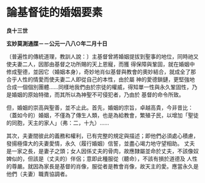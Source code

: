 # 論基督徒的婚姻要素


**良十三世**

**玄妙莫測通牒－－公元一八八○年二月十日**





〔普遍性的傳統道理，教訓人說：〕主基督曾將婚姻提拔到聖事的地位，同時祂又使夫妻二人，因那由基督之功所賜的天上恩寵，而獲
得保障與鞏固，就在婚姻中修成聖德，並因它（婚姻本身），奇妙地肖似基督與教會的奧妙結合，就成全了那合乎人性的情愛而使夫妻二人即從自己的本性，由於屬
神的愛德鎖鏈，更堅強地合成一個個別團體……同樣地我們由於宗徒的權威，得知單一性與永久鞏固性，乃是婚姻的原始特徵，而其所以為神聖不可侵犯者，乃由於
基督的命令所致。

但，婚姻的崇高與聖善，並不止此。首先，婚姻的宗旨，卓越高貴，今非昔比：（蓋如今的）婚姻，不僅為了傳生人類，也是為給教會，繁殖子民，以增加「聖徒的同胞，天主的家人」（弗：二，十九）……

其次，夫妻間彼此的義務和權利，已有完整的規定與描述；即他們必須處心積慮，發揚極偉大的夫妻愛情，永久（履行婚姻）信誓，並盡心竭力地守望相助。
丈夫是一家之長，是妻子之頭；女人因係丈夫的骨肉，故應隸屬並命於丈夫，不該像奴婢似的，但該是（丈夫的）伴侶；意即此種服從（聽命），不該有損於道德及
人性的尊嚴。就因為家長是基督的肖像，服從者是教會肖像，故天主的愛。應當永久是他們（夫妻）職責協調者。

